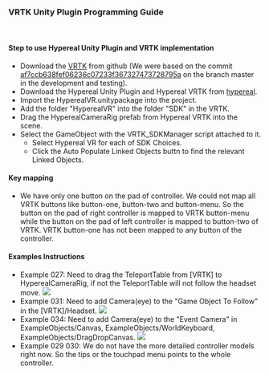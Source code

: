 
### VRTK Unity Plugin Programming Guide
<br>

#### Step to use Hypereal Unity Plugin and VRTK implementation
- Download the [VRTK](https://github.com/thestonefox/VRTK "VRTK") from github (We were based on the commit [af7ccb638fef06236c07233f367327473728795a](https://github.com/thestonefox/VRTK/tree/af7ccb638fef06236c07233f367327473728795a "af7ccb638fef06236c07233f367327473728795a") on the branch master in the development and testing).
- Download the Hypereal Unity Plugin and Hypereal VRTK from [hypereal](https://www.hypereal.com/#/developer/resource/download "www.hypereal.com").
- Import the HyperealVR.unitypackage into the project.
- Add the folder "HyperealVR" into the folder "SDK" in the VRTK.
- Drag the HyperealCameraRig prefab from Hypereal VRTK into the scene.
- Select the GameObject with the VRTK_SDKManager script attached to it.
  - Select Hypereal VR for each of SDK Choices.
  - Click the Auto Populate Linked Objects buttn to find the relevant Linked Objects.


#### Key mapping
- We have only one button on the pad of controller. We could not map all VRTK buttons like button-one, button-two and button-menu. So the button on the pad of right controller is mapped to VRTK button-menu while the button on the pad of left controller is mapped to button-two of VRTK. VRTK button-one has not been mapped to any button of the controller.

#### Examples Instructions
- Example 027: Need to drag the TeleportTable from [VRTK] to HyperealCameraRig, if not the TeleportTable will not follow the headset move.
![](./resource/1.1.0/img/res_vrtk/example027.png)
- Example 031: Need to add Camera(eye) to the "Game Object To Follow" in the [VRTK]/Headset.
![](./resource/1.1.0/img/res_vrtk/example031.png)
- Example 034: Need to add Camera(eye) to the "Event Camera" in ExampleObjects/Canvas, ExampleObjects/WorldKeyboard, ExampleObjects/DragDropCanvas.
![](./resource/1.1.0/img/res_vrtk/example034.png)
- Example 029 030: We do not have the more detailed controller models right now. So the tips or the touchpad menu points to the whole controller.
